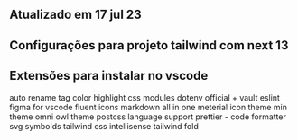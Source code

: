 ## Atualizado em 17 jul 23

## Configurações para projeto tailwind com next 13

## Extensões para instalar no vscode

auto rename tag
color highlight
css modules
dotenv official + vault
eslint
figma for vscode
fluent icons
markdown all in one
meterial icon theme
min theme
omni owl theme
postcss language support
prettier - code formatter
svg
symbolds
tailwind css intellisense
tailwind fold
